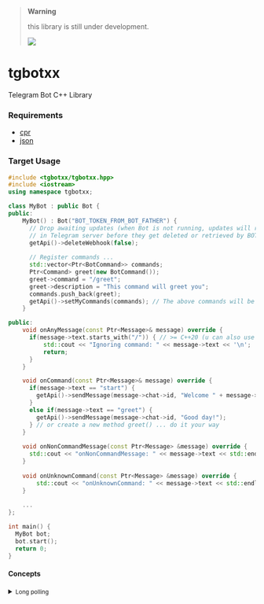 > **Warning**
>
> this library is still under development.
>
> ![](https://geps.dev/progress/25) 


# tgbotxx
Telegram Bot C++ Library



### Requirements
- [cpr](https://github.com/libcpr/cpr)
- [json](https://github.com/nlohmann/json)

### Target Usage
```cpp
#include <tgbotxx/tgbotxx.hpp>
#include <iostream>
using namespace tgbotxx;

class MyBot : public Bot {
public:
    MyBot() : Bot("BOT_TOKEN_FROM_BOT_FATHER") {
      // Drop awaiting updates (when Bot is not running, updates will remain 24 hours 
      // in Telegram server before they get deleted or retrieved by BOT)
      getApi()->deleteWebhook(false);
      
      // Register commands ...
      std::vector<Ptr<BotCommand>> commands;
      Ptr<Command> greet(new BotCommand());
      greet->command = "/greet";
      greet->description = "This command will greet you";
      commands.push_back(greet);
      getApi()->setMyCommands(commands); // The above commands will be shown in the bot chat menu (bottom left)
    }

public:
    void onAnyMessage(const Ptr<Message>& message) override {
      if(message->text.starts_with("/")) { // >= C++20 (u can also use StringUtils::startsWith())
          std::cout << "Ignoring command: " << message->text << '\n';
          return;
      }
    }

    void onCommand(const Ptr<Message>& message) override {
      if(message->text == "start") {
        getApi()->sendMessage(message->chat->id, "Welcome " + message->from->firstName + "!");
      }
      else if(message->text == "greet") {
        getApi()->sendMessage(message->chat->id, "Good day!");
      } // or create a new method greet() ... do it your way 
    }
    
    void onNonCommandMessage(const Ptr<Message> &message) override {
      std::cout << "onNonCommandMessage: " << message->text << std::endl;
    }
    
    void onUnknownCommand(const Ptr<Message> &message) override {
        std::cout << "onUnknownCommand: " << message->text << std::endl;
    }
    
    ...
};

int main() {
  MyBot bot;
  bot.start();
  return 0;
}
```


#### Concepts
<details>
  <summary><small>Long polling</small></summary>
(Long polling)[https://en.wikipedia.org/wiki/Push_technology#Long_polling] is itself not a true push; long polling is a variation of the traditional polling technique, but it allows emulating a push mechanism under circumstances where a real push is not possible, such as sites with security policies that require rejection of incoming HTTP requests.

With long polling, the client requests information from the server exactly as in normal polling, but with the expectation the server may not respond immediately. If the server has no new information for the client when the poll is received, instead of sending an empty response, the server holds the request open and waits for response information to become available. Once it does have new information, the server immediately sends an HTTP response to the client, completing the open HTTP request. Upon receipt of the server response, the client often immediately issues another server request. In this way the usual response latency (the time between when the information first becomes available at the next client request) otherwise associated with polling clients is eliminated.[15]

For example, BOSH is a popular, long-lived HTTP technique used as a long-polling alternative to a continuous TCP connection when such a connection is difficult or impossible to employ directly (e.g., in a web browser);[16] it is also an underlying technology in the XMPP, which Apple uses for its iCloud push support.
</details>
